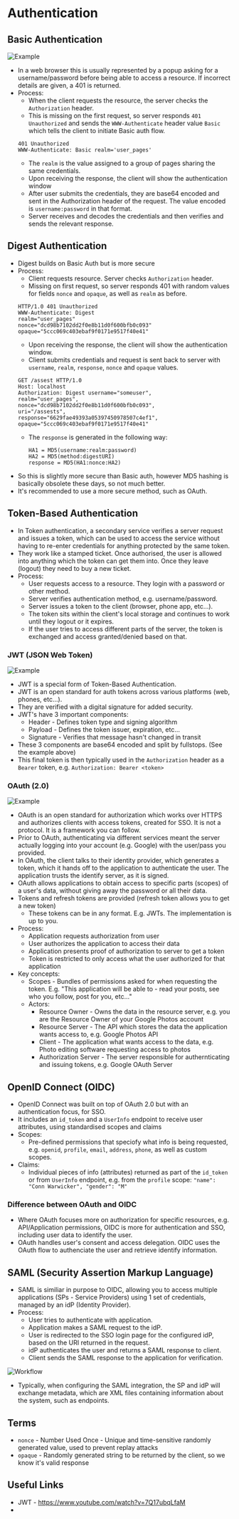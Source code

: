 # Authentication

## Basic Authentication
![Example](/images/basicauth.png)
- In a web browser this is usually represented by a popup asking for a username/password before being able to access a resource. If incorrect details are given, a 401 is returned.
- Process:
	- When the client requests the resource, the server checks the `Authorization` header.
	- This is missing on the first request, so server responds `401 Unauthorized` and sends the `WWW-Authenticate` header value `Basic` which tells the client to initiate Basic auth flow.
	```
	401 Unauthorized
	WWW-Authenticate: Basic realm='user_pages'	
	```
	- The `realm` is the value assigned to a group of pages sharing the same credentials.
	- Upon receiving the response, the client will show the authentication window
	- After user submits the credentials, they are base64 encoded and sent in the Authorization header of the request. The value encoded is `username:password` in that format.
	- Server receives and decodes the credentials and then verifies and sends the relevant response.

## Digest Authentication
- Digest builds on Basic Auth but is more secure
- Process:
	- Client requests resource. Server checks `Authorization` header.
	- Missing on first request, so server responds 401 with random values for fields `nonce` and `opaque`, as well as `realm` as before.
	```
	HTTP/1.0 401 Unauthorized
	WWW-Authenticate: Digest
	realm="user_pages"
	nonce="dcd98b7102dd2f0e8b11d0f600bfb0c093"
	opaque="5ccc069c403ebaf9f0171e9517f40e41"
	```
	- Upon receiving the response, the client will show the authentication window.
	- Client submits credentials and request is sent back to server with `username`, `realm`,  `response`, `nonce` and `opaque` values.
	```
	GET /assest HTTP/1.0
	Host: localhost
	Authorization: Digest username="someuser",
	realm="user_pages",
	nonce="dcd98b7102dd2f0e8b11d0f600bfb0c093",
	uri="/assests",
	response="6629fae49393a05397450978507c4ef1",
	opaque="5ccc069c403ebaf9f0171e9517f40e41"
	```
 	- The `response` is generated in the following way:
    	```
		HA1 = MD5(username:realm:password)
		HA2 = MD5(method:digestURI)
		response = MD5(HA1:nonce:HA2)
     	```
- So this is slightly more secure than Basic auth, however MD5 hashing is basically obsolete these days, so not much better.
- It's recommended to use a more secure method, such as OAuth.


## Token-Based Authentication
- In Token authentication, a secondary service verifies a server request and issues a token, which can be used to access the service without having to re-enter credentials for anything protected by the same token.
- They work like a stamped ticket. Once authorised, the user is allowed into anything which the token can get them into. Once they leave (logout) they need to buy a new ticket.
- Process:
	- User requests access to a resource. They login with a password or other method.
	- Server verifies authentication method, e.g. username/password.
	- Server issues a token to the client (browser, phone app, etc...).
	- The token sits within the client's local storage and continues to work until they logout or it expires.
	- If the user tries to access different parts of the server, the token is exchanged and access granted/denied based on that.

### JWT (JSON Web Token)
![Example](/images/jwt.png)

- JWT is a special form of Token-Based Authentication.
- JWT is an open standard for auth tokens across various platforms (web, phones, etc...).
- They are verified with a digital signature for added security.
- JWT's have 3 important components:
	- Header - Defines token type and signing algorithm
	- Payload - Defines the token issuer, expiration, etc...
	- Signature - Verifies that message hasn't changed in transit
- These 3 components are base64 encoded and split by fullstops. (See the example above)
- This final token is then typically used in the `Authorization` header as a `Bearer` token, e.g. `Authorization: Bearer <token>`


### OAuth (2.0)
![Example](/images/oauth.jpg)
- OAuth is an open standard for authorization which works over HTTPS and authorizes clients with access tokens, created for SSO. It is not a protocol. It is a framework you can follow.
- Prior to OAuth, authenticating via different services meant the server actually logging into your account (e.g. Google) with the user/pass you provided.
- In OAuth, the client talks to their identity provider, which generates a token, which it hands off to the application to authenticate the user. The application trusts the identify server, as it is signed.
- OAuth allows applications to obtain access to specific parts (scopes) of a user's data, without giving away the password or all their data.
- Tokens and refresh tokens are provided (refresh token allows you to get a new token)
  	- These tokens can be in any format. E.g. JWTs. The implementation is up to you.
- Process:
  	- Application requests authorization from user
  	- User authorizes the application to access their data
  	- Application presents proof of authorization to server to get a token
  	- Token is restricted to only access what the user authorized for that application
- Key concepts:
  	- Scopes - Bundles of permissions asked for when requesting the token. E.g. "This application will be able to - read your posts, see who you follow, post for you, etc..."
  	- Actors:
  	  	- Resource Owner - Owns the data in the resource server, e.g. you are the Resource Owner of your Google Photos account
  	  	- Resource Server - The API which stores the data the application wants access to, e.g. Google Photos API
  	  	- Client - The application what wants access to the data, e.g. Photo editing software requesting access to photos
  	  	- Authorization Server - The server responsible for authernticating and issuing tokens, e.g. Google OAuth Server


## OpenID Connect (OIDC)
- OpenID Connect was built on top of OAuth 2.0 but with an authentication focus, for SSO.
- It includes an `id_token` and a `UserInfo` endpoint to receive user attributes, using standardised scopes and claims
- Scopes:
	- Pre-defined permissions that speciofy what info is being requested, e.g. `openid`, `profile`, `email`, `address`, `phone`, as well as custom scopes.
- Claims:
	- Individual pieces of info (attributes) returned as part of the `id_token` or from `UserInfo` endpoint, e.g. from the `profile` scope: `"name": "Conn Warwicker", "gender": "M"`


### Difference between OAuth and OIDC
- Where OAuth focuses more on authorization for specific resources, e.g. API/Application permissions, OIDC is more for authentication and SSO, including user data to identify the user.
- OAuth handles user's consent and access delegation. OIDC uses the OAuth flow to authenciate the user and retrieve identify information.


## SAML (Security Assertion Markup Language)
- SAML is similiar in purpose to OIDC, allowing you to access multiple applications (SPs - Service Providers) using 1 set of credentials, managed by an idP (Identity Provider).
- Process:
	- User tries to authenticate with application.
 	- Application makes a SAML request to the idP.
  	- User is redirected to the SSO login page for the configured idP, based on the URI returned in the request.
  	- idP authenticates the user and returns a SAML response to client.
  	- Client sends the SAML response to the application for verification.

 ![Workflow](/images/saml.png)

- Typically, when configuring the SAML integration, the SP and idP will exchange metadata, which are XML files containing information about the system, such as endpoints.



## Terms

- `nonce` - Number Used Once - Unique and time-sensitive randomly generated value, used to prevent replay attacks
- `opaque` - Randomly generated string to be returned by the client, so we know it's valid response


## Useful Links
- JWT - https://www.youtube.com/watch?v=7Q17ubqLfaM
- 
